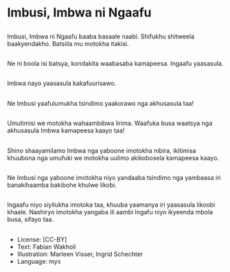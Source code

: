 # Imbusi, Imbwa ni Ngaafu

##
Imbusi, Imbwa ni
Ngaafu baaba basaale
naabi.
Shifukhu shitweela
baakyendakho.
Batsiila mu motokha
itakisi.

##
Ne ni boola isi batsya,
kondakita waabasaba
kamapeesa. Ingaafu
yaasasula.

##
Imbwa nayo yaasasula
kakafuurisawo.

##
Ne Imbusi
yaafulumukha tsindimo
yaakorawo nga
akhusasula taa!

##
Umutimisi we motokha
wahaambibwa lirima.
Waafuka busa waatsya
nga akhusasula Imbwa
kamapeesa kaayo taa!

##
Shino shaayamilamo
Imbwa nga yaboone
imotokha nibira,
ikitimisa khuubona nga
umufuki we motokha
uulimo akikobosela
kamapeesa kaayo.

##
Ne Imbusi nga yaboone
imotokha niyo
yandaaba tsindimo nga
yambaasa iri
banakihaamba
bakibohe khulwe likobi.

##
Ingaafu niyo siyilukha
imotoka taa, khuuba
yaamanya iri yaasasula
likoobi khaale.
Nashiryo imotokha
yangaba ili aambi
Ingafu niyo ikyeenda
mbola busa, sifayo taa.

##
* License: [CC-BY]
* Text: Fabian Wakholi
* Illustration: Marleen Visser, Ingrid Schechter
* Language: myx
